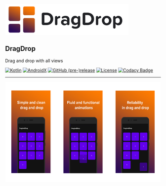 <img src="docs/dragdrop_logo.png" alt="Showcase" height="100px">

## DragDrop
Drag and drop with all views

[![Kotlin](https://img.shields.io/badge/Kotlin-1.4.32-e36d0c.svg?style=flat-square)](http://kotlinlang.org)
[![AndroidX](https://img.shields.io/badge/AndroidX-1.3.2-572346.svg?style=flat-square)](https://developer.android.com/jetpack/androidx/)
[![GitHub (pre-)release](https://img.shields.io/github/v/release/fctaddia/dragdrop.svg?color=eb6c46&label=Release&style=flat-square)](./../../releases)
[![License](https://img.shields.io/github/license/fctaddia/DragDrop?color=29a621&label=License)](https://opensource.org/licenses/MIT)
[![Codacy Badge](https://app.codacy.com/project/badge/Grade/ddbcb5cee8ed484797236a698d6e7c34)](https://www.codacy.com/gh/fctaddia/DragDrop/dashboard?utm_source=github.com&amp;utm_medium=referral&amp;utm_content=fctaddia/DragDrop&amp;utm_campaign=Badge_Grade)

---

<img src="docs/drag_screen.png" alt="Showcase" height="325px">

